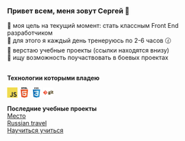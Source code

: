### Привет всем, меня зовут Сергей 👋

🔹 моя цель на текущий момент: стать классным Front End разработчиком <br>
🔹 для этого я каждый день тренеруюсь по 2-6 часов 🕜 <br>
🔹 верстаю учебные проекты (ссылки находятся внизу) <br>
🔹 ищу возможность поучаствовать в боевых проектах <br><br>

**Технологии которыми владею**
<p>
  <img src="https://raw.githubusercontent.com/github/explore/80688e429a7d4ef2fca1e82350fe8e3517d3494d/topics/javascript/javascript.png" height="24" alt="JS">
  <img src="https://raw.githubusercontent.com/github/explore/80688e429a7d4ef2fca1e82350fe8e3517d3494d/topics/html/html.png" height="24" alt="HTML5">
  <img src="https://raw.githubusercontent.com/github/explore/80688e429a7d4ef2fca1e82350fe8e3517d3494d/topics/css/css.png" height="24" alt="CSS3">
  <img src="https://raw.githubusercontent.com/github/explore/80688e429a7d4ef2fca1e82350fe8e3517d3494d/topics/git/git.png" height="24" alt="CSS3">
</p>

**Последние учебные проекты** <br>
<a href="https://stelzf117.github.io/mesto-project/" target="_blank">Место</a> <br>
<a href="https://stelzf117.github.io/russian-travel/" target="_blank">Russian travel</a> <br>
<a href="https://stelzf117.github.io/how-to-learn/" target="_blank">Научиться учиться</a> <br>
